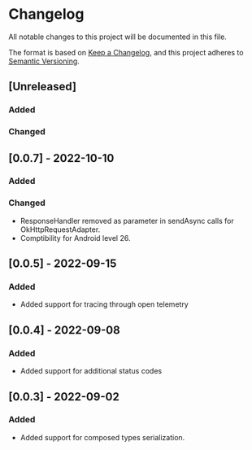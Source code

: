 # Changelog

All notable changes to this project will be documented in this file.

The format is based on [Keep a Changelog](https://keepachangelog.com/en/1.0.0/),
and this project adheres to [Semantic Versioning](https://semver.org/spec/v2.0.0.html).

## [Unreleased]

### Added

### Changed

## [0.0.7] - 2022-10-10

### Added

### Changed 

- ResponseHandler removed as parameter in sendAsync calls for OkHttpRequestAdapter. 
- Comptibility for Android level 26. 

## [0.0.5] - 2022-09-15

### Added

- Added support for tracing through open telemetry

## [0.0.4] - 2022-09-08

### Added

- Added support for additional status codes

## [0.0.3] - 2022-09-02

### Added

- Added support for composed types serialization.
